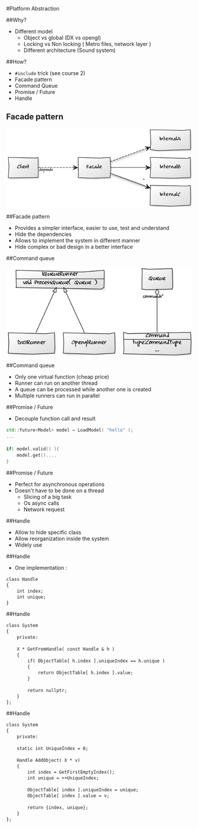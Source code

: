 #Platform Abstraction


##Why?

- Different model
    - Object vs global (DX vs opengl)
    - Locking vs Non locking ( Metro files, network layer )
    - Different architecture (Sound system)


##How?

- ```#include``` trick (see course 2)
- Facade pattern
- Command Queue
- Promise / Future
- Handle


## Facade pattern

![Facade](facade.png)


##Facade pattern

- Provides a simpler interface, easier to use, test and understand
- Hide the dependencies
- Allows to implement the system in different manner
- Hide complex or bad design in a better interface


##Command queue

![Command queue](queue.png)


##Command queue

- Only one virtual function (cheap price)
- Runner can run on another thread
- A queue can be processed while another one is created
- Multiple runners can run in parallel


##Promise / Future

- Decouple function call and result

```C++
std::future<Model> model = LoadModel( "hello" );
...

if( model.valid() ){
    model.get()....
}
```


##Promise / Future

- Perfect for asynchronous operations
- Doesn't have to be done on a thread
    - Slicing of a big task
    - Os async calls
    - Network request


##Handle

- Allow to hide specific class
- Allow reorganization inside the system
- Widely use


##Handle

- One implementation :

```
class Handle
{
    int index;
    int unique;
}
```


##Handle

```
class System
{
    private:

    X * GetFromHandle( const Handle & h )
    {
        if( ObjectTable[ h.index ].uniqueIndex == h.unique )
        {
            return ObjectTable[ h.index ].value;
        }

        return nullptr;
    }
};
```


##Handle

```
class System
{
    private:

    static int UniqueIndex = 0;

    Handle AddObject( X * v)
    {
        int index = GetFirstEmptyIndex();
        int unique = ++UniqueIndex;

        ObjectTable[ index ].uniqueIndex = unique;
        ObjectTable[ index ].value = v;

        return {index, unique};
    }
};
```
